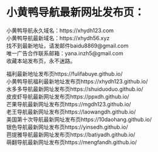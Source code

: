 <h1>小黄鸭导航最新网址发布页：</h1>
小黄鸭导航永久域名：https://xhydh123.com</br>
小黄鸭导航最新域名：https://xhydh56.xyz</br>
找不到最新地址，请发邮件baidu8869@gmail.com</br>
唯一广告合作联系邮箱：yana.inzh5@gmail.com</br>
收藏本站发布页，永不迷路。

福利最新地址发布页https://fulifabuye.github.io/</br>
小黄鸭导航福利最新地址发布页https://xhydh123.github.io/</br>
水多多导航最新网址发布页https://shuiduoduo.github.io/</br>
皮皮虾导航最新网址发布页https://ppxdh.github.io/</br>
芒果导航最新网址发布页https://mgdh123.github.io/</br>
老王导航最新网址发布页https://laowangdh.github.io/</br>
美国第十次导航最新网址发布页https://10daohang.github.io/</br>
银色导航最新网址发布页https://yinsedh.github.io/</br>
芭提雅导航最新网址发布页https://batiyadh.github.io/</br>
萌翻导航最新网址发布页https://mengfandh.github.io/</br>
